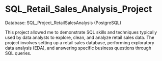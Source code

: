 # SQL_Retail_Sales_Analysis_Project

Database: SQL_Project_RetailSalesAnalysis
(PostgreSQL)

This project allowed me to demonstrate SQL skills and techniques typically used by data analysts to explore, clean, and analyze retail sales data. The project involves setting up a retail sales database, performing exploratory data analysis (EDA), and answering specific business questions through SQL queries.
